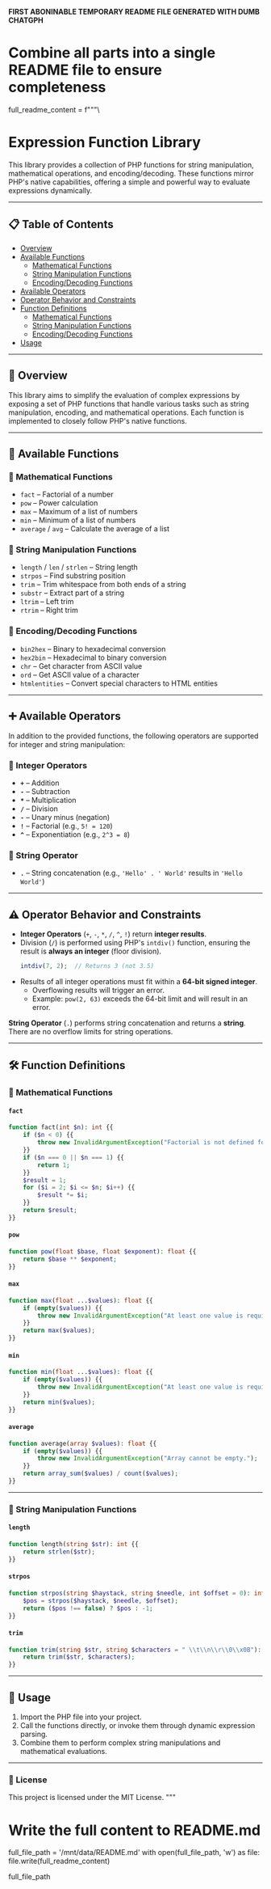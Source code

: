 **FIRST ABONINABLE TEMPORARY README FILE GENERATED WITH DUMB CHATGPH**

# Combine all parts into a single README file to ensure completeness

full_readme_content = f"""\
# Expression Function Library

This library provides a collection of PHP functions for string manipulation, mathematical operations, and encoding/decoding. These functions mirror PHP's native capabilities, offering a simple and powerful way to evaluate expressions dynamically.

---

## 📋 Table of Contents
- [Overview](#overview)
- [Available Functions](#available-functions)
  - [Mathematical Functions](#mathematical-functions)
  - [String Manipulation Functions](#string-manipulation-functions)
  - [Encoding/Decoding Functions](#encodingdecoding-functions)
- [Available Operators](#-available-operators)
- [Operator Behavior and Constraints](#-operator-behavior-and-constraints)
- [Function Definitions](#function-definitions)
  - [Mathematical Functions](#mathematical-functions-1)
  - [String Manipulation Functions](#string-manipulation-functions-1)
  - [Encoding/Decoding Functions](#encodingdecoding-functions-1)
- [Usage](#usage)

---

## 📖 Overview
This library aims to simplify the evaluation of complex expressions by exposing a set of PHP functions that handle various tasks such as string manipulation, encoding, and mathematical operations. Each function is implemented to closely follow PHP's native functions.

---

## 🚀 Available Functions

### 🔢 Mathematical Functions
- `fact` – Factorial of a number
- `pow` – Power calculation
- `max` – Maximum of a list of numbers
- `min` – Minimum of a list of numbers
- `average` / `avg` – Calculate the average of a list

### 🧵 String Manipulation Functions
- `length` / `len` / `strlen` – String length
- `strpos` – Find substring position
- `trim` – Trim whitespace from both ends of a string
- `substr` – Extract part of a string
- `ltrim` – Left trim
- `rtrim` – Right trim

### 🔐 Encoding/Decoding Functions
- `bin2hex` – Binary to hexadecimal conversion
- `hex2bin` – Hexadecimal to binary conversion
- `chr` – Get character from ASCII value
- `ord` – Get ASCII value of a character
- `htmlentities` – Convert special characters to HTML entities

---

## ➕ Available Operators

In addition to the provided functions, the following operators are supported for integer and string manipulation:

### 🔢 Integer Operators
- **`+`** – Addition
- **`-`** – Subtraction
- **`*`** – Multiplication
- **`/`** – Division
- **`-`** – Unary minus (negation)
- **`!`** – Factorial (e.g., `5! = 120`)
- **`^`** – Exponentiation (e.g., `2^3 = 8`)

### 🧵 String Operator
- **`.`** – String concatenation (e.g., `'Hello' . ' World'` results in `'Hello World'`)

---

## ⚠️ Operator Behavior and Constraints

- **Integer Operators** (`+`, `-`, `*`, `/`, `^`, `!`) return **integer results**.
- Division (`/`) is performed using PHP's `intdiv()` function, ensuring the result is **always an integer** (floor division).
  ```php
  intdiv(7, 2);  // Returns 3 (not 3.5)
  ```
- Results of all integer operations must fit within a **64-bit signed integer**.
  - Overflowing results will trigger an error.
  - Example: `pow(2, 63)` exceeds the 64-bit limit and will result in an error.

**String Operator** (`.`) performs string concatenation and returns a **string**. There are no overflow limits for string operations.

---

## 🛠️ Function Definitions

### 🔢 Mathematical Functions

#### `fact`
```php
function fact(int $n): int {{
    if ($n < 0) {{
        throw new InvalidArgumentException("Factorial is not defined for negative numbers.");
    }}
    if ($n === 0 || $n === 1) {{
        return 1;
    }}
    $result = 1;
    for ($i = 2; $i <= $n; $i++) {{
        $result *= $i;
    }}
    return $result;
}}
```

#### `pow`
```php
function pow(float $base, float $exponent): float {{
    return $base ** $exponent;
}}
```

#### `max`
```php
function max(float ...$values): float {{
    if (empty($values)) {{
        throw new InvalidArgumentException("At least one value is required.");
    }}
    return max($values);
}}
```

#### `min`
```php
function min(float ...$values): float {{
    if (empty($values)) {{
        throw new InvalidArgumentException("At least one value is required.");
    }}
    return min($values);
}}
```

#### `average`
```php
function average(array $values): float {{
    if (empty($values)) {{
        throw new InvalidArgumentException("Array cannot be empty.");
    }}
    return array_sum($values) / count($values);
}}
```

---

### 🧵 String Manipulation Functions

#### `length`
```php
function length(string $str): int {{
    return strlen($str);
}}
```

#### `strpos`
```php
function strpos(string $haystack, string $needle, int $offset = 0): int {{
    $pos = strpos($haystack, $needle, $offset);
    return ($pos !== false) ? $pos : -1;
}}
```

#### `trim`
```php
function trim(string $str, string $characters = " \\t\\n\\r\\0\\x0B"): string {{
    return trim($str, $characters);
}}
```

---

## 🧪 Usage
1. Import the PHP file into your project.
2. Call the functions directly, or invoke them through dynamic expression parsing.
3. Combine them to perform complex string manipulations and mathematical evaluations.

---

### 📜 License
This project is licensed under the MIT License.
"""

# Write the full content to README.md
full_file_path = '/mnt/data/README.md'
with open(full_file_path, 'w') as file:
    file.write(full_readme_content)

full_file_path